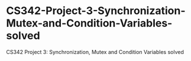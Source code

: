 # CS342-Project-3-Synchronization-Mutex-and-Condition-Variables-solved
CS342 Project 3: Synchronization, Mutex and Condition Variables solved
